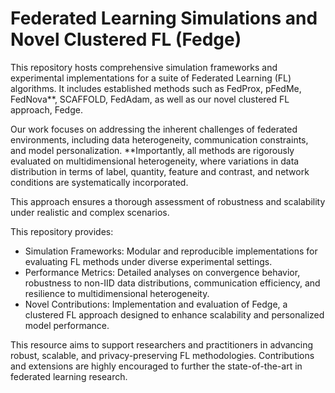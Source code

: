 # Federated Learning Simulations and Novel Clustered FL (Fedge)

This repository hosts comprehensive simulation frameworks and experimental implementations for a suite of Federated Learning (FL) algorithms. It includes established methods such as FedProx, pFedMe, FedNova**, SCAFFOLD, FedAdam, as well as our novel clustered FL approach, Fedge.

Our work focuses on addressing the inherent challenges of federated environments, including data heterogeneity, communication constraints, and model personalization. 
**Importantly, all methods are rigorously evaluated on multidimensional heterogeneity, where variations in data distribution in terms of label, quantity, feature and contrast, and network conditions are systematically incorporated.

This approach ensures a thorough assessment of robustness and scalability under realistic and complex scenarios.

This repository provides:

- Simulation Frameworks: Modular and reproducible implementations for evaluating FL methods under diverse experimental settings.
- Performance Metrics: Detailed analyses on convergence behavior, robustness to non-IID data distributions, communication efficiency, and resilience to multidimensional heterogeneity.
- Novel Contributions: Implementation and evaluation of Fedge, a clustered FL approach designed to enhance scalability and personalized model performance.

This resource aims to support researchers and practitioners in advancing robust, scalable, and privacy-preserving FL methodologies. Contributions and extensions are highly encouraged to further the state-of-the-art in federated learning research.

